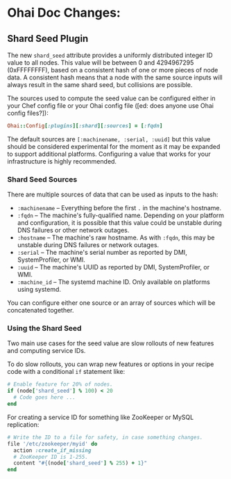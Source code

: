 <!---
This file is reset every time a new release is done. This file describes changes that have not yet been released.

Example Doc Change:
### Headline for the required change
Description of the required change.
-->

# Ohai Doc Changes:

## Shard Seed Plugin

The new `shard_seed` attribute provides a uniformly distributed integer ID value
to all nodes. This value will be between 0 and 4294967295 (0xFFFFFFFF), based
on a consistent hash of one or more pieces of node data. A consistent hash
means that a node with the same source inputs will always result in the same
shard seed, but collisions are possible.

The sources used to compute the seed value can be configured either in your
Chef config file or your Ohai config file ([ed: does anyone use Ohai config files?]):

```ruby
Ohai::Config[:plugins][:shard][:sources] = [:fqdn]
```

The default sources are `[:machinename, :serial, :uuid]` but this value should
be considered experimental for the moment as it may be expanded to support
additional platforms. Configuring a value that works for your infrastructure is
highly recommended.

### Shard Seed Sources

There are multiple sources of data that can be used as inputs to the hash:

* `:machinename` – Everything before the first `.` in the machine's hostname.
* `:fqdn` – The machine's fully-qualified name. Depending on your platform and
  configuration, it is possible that this value could be unstable during DNS
  failures or other network outages.
* `:hostname` – The machine's raw hostname. As with `:fqdn`, this may be unstable
  during DNS failures or network outages.
* `:serial` – The machine's serial number as reported by DMI, SystemProfiler, or
  WMI.
* `:uuid` – The machine's UUID as reported by DMI, SystemProfiler, or WMI.
* `:machine_id` – The systemd machine ID. Only available on platforms using
  systemd.

You can configure either one source or an array of sources which will be
concatenated together.

### Using the Shard Seed

Two main use cases for the seed value are slow rollouts of new features and
computing service IDs.

To do slow rollouts, you can wrap new features or options in your recipe code
with a conditional `if` statement like:

```ruby
# Enable feature for 20% of nodes.
if (node['shard_seed'] % 100) < 20
  # Code goes here ...
end
```

For creating a service ID for something like ZooKeeper or MySQL replication:

```ruby
# Write the ID to a file for safety, in case something changes.
file '/etc/zookeeper/myid' do
  action :create_if_missing
  # ZooKeeper ID is 1-255.
  content "#{(node['shard_seed'] % 255) + 1}"
end
```

